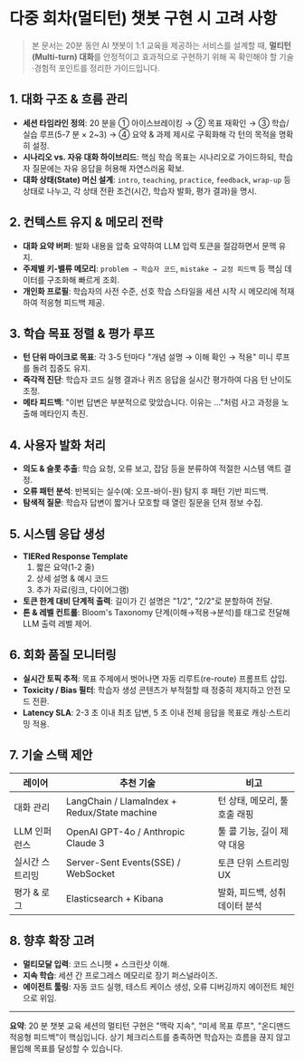 # 다중 회차(멀티턴) 챗봇 구현 시 고려 사항

> 본 문서는 20분 동안 AI 챗봇이 1:1 교육을 제공하는 서비스를 설계할 때, **멀티턴(Multi-turn) 대화**를 안정적이고 효과적으로 구현하기 위해 꼭 확인해야 할 기술·경험적 포인트를 정리한 가이드입니다.

## 1. 대화 구조 & 흐름 관리

- **세션 타임라인 정의**: 20 분을 ① 아이스브레이킹 → ② 목표 재확인 → ③ 학습/실습 루프(5-7 분 × 2~3) → ④ 요약 & 과제 제시로 구획화해 각 턴의 목적을 명확히 설정.
- **시나리오 vs. 자유 대화 하이브리드**: 핵심 학습 목표는 시나리오로 가이드하되, 학습자 질문에는 자유 응답을 허용해 자연스러움 확보.
- **대화 상태(State) 머신 설계**: `intro`, `teaching`, `practice`, `feedback`, `wrap-up` 등 상태로 나누고, 각 상태 전환 조건(시간, 학습자 발화, 평가 결과)을 명시.

## 2. 컨텍스트 유지 & 메모리 전략

- **대화 요약 버퍼**: 발화 내용을 압축 요약하여 LLM 입력 토큰을 절감하면서 문맥 유지.
- **주제별 키-밸류 메모리**: `problem → 학습자 코드`, `mistake → 교정 피드백` 등 핵심 데이터를 구조화해 빠르게 조회.
- **개인화 프로필**: 학습자의 사전 수준, 선호 학습 스타일을 세션 시작 시 메모리에 적재하여 적응형 피드백 제공.

## 3. 학습 목표 정렬 & 평가 루프

- **턴 단위 마이크로 목표**: 각 3-5 턴마다 "개념 설명 → 이해 확인 → 적용" 미니 루프를 돌려 집중도 유지.
- **즉각적 진단**: 학습자 코드 실행 결과나 퀴즈 응답을 실시간 평가하여 다음 턴 난이도 조정.
- **메타 피드백**: "이번 답변은 부분적으로 맞았습니다. 이유는 …"처럼 사고 과정을 노출해 메타인지 촉진.

## 4. 사용자 발화 처리

- **의도 & 슬롯 추출**: 학습 요청, 오류 보고, 잡담 등을 분류하여 적절한 시스템 액트 결정.
- **오류 패턴 분석**: 반복되는 실수(예: 오프-바이-원) 탐지 후 패턴 기반 피드백.
- **탐색적 질문**: 학습자 답변이 짧거나 모호할 때 열린 질문을 던져 정보 수집.

## 5. 시스템 응답 생성

- **TIERed Response Template**
  1. 짧은 요약(1-2 줄)
  2. 상세 설명 & 예시 코드
  3. 추가 자료(링크, 다이어그램)
- **토큰 한계 대비 단계적 출력**: 길이가 긴 설명은 "1/2", "2/2"로 분할하여 전달.
- **톤 & 레벨 컨트롤**: Bloom's Taxonomy 단계(이해→적용→분석)를 태그로 전달해 LLM 출력 레벨 제어.

## 6. 회화 품질 모니터링

- **실시간 토픽 추적**: 목표 주제에서 벗어나면 자동 리루트(re-route) 프롬프트 삽입.
- **Toxicity / Bias 필터**: 학습자 생성 콘텐츠가 부적절할 때 정중히 제지하고 안전 모드 전환.
- **Latency SLA**: 2-3 초 이내 최초 답변, 5 초 이내 전체 응답을 목표로 캐싱·스트리밍 적용.

## 7. 기술 스택 제안

| 레이어 | 추천 기술 | 비고 |
| --- | --- | --- |
| 대화 관리 | LangChain / LlamaIndex + Redux/State machine | 턴 상태, 메모리, 툴 호출 래핑 |
| LLM 인퍼런스 | OpenAI GPT-4o / Anthropic Claude 3 | 툴 콜 기능, 길이 제약 대응 |
| 실시간 스트리밍 | Server-Sent Events(SSE) / WebSocket | 토큰 단위 스트리밍 UX |
| 평가 & 로그 | Elasticsearch + Kibana | 발화, 피드백, 성취 데이터 분석 |

## 8. 향후 확장 고려

- **멀티모달 입력**: 코드 스니펫 + 스크린샷 이해.
- **지속 학습**: 세션 간 프로그레스 메모리로 장기 퍼스널라이즈.
- **에이전트 툴링**: 자동 코드 실행, 테스트 케이스 생성, 오류 디버깅까지 에이전트 체인으로 위임.

---
**요약**: 20 분 챗봇 교육 세션의 멀티턴 구현은 "맥락 지속", "미세 목표 루프", "온디맨드 적응형 피드백"이 핵심입니다. 상기 체크리스트를 충족하면 학습자는 흐름을 끊지 않고 몰입해 목표를 달성할 수 있습니다.
